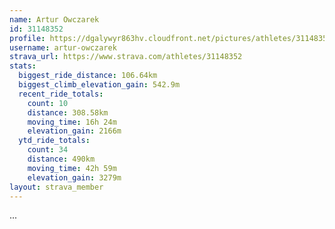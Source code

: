 ```yaml
---
name: Artur Owczarek
id: 31148352
profile: https://dgalywyr863hv.cloudfront.net/pictures/athletes/31148352/15906846/1/large.jpg
username: artur-owczarek
strava_url: https://www.strava.com/athletes/31148352
stats:
  biggest_ride_distance: 106.64km
  biggest_climb_elevation_gain: 542.9m
  recent_ride_totals:
    count: 10
    distance: 308.58km
    moving_time: 16h 24m
    elevation_gain: 2166m
  ytd_ride_totals:
    count: 34
    distance: 490km
    moving_time: 42h 59m
    elevation_gain: 3279m
layout: strava_member
--- 
```

...
